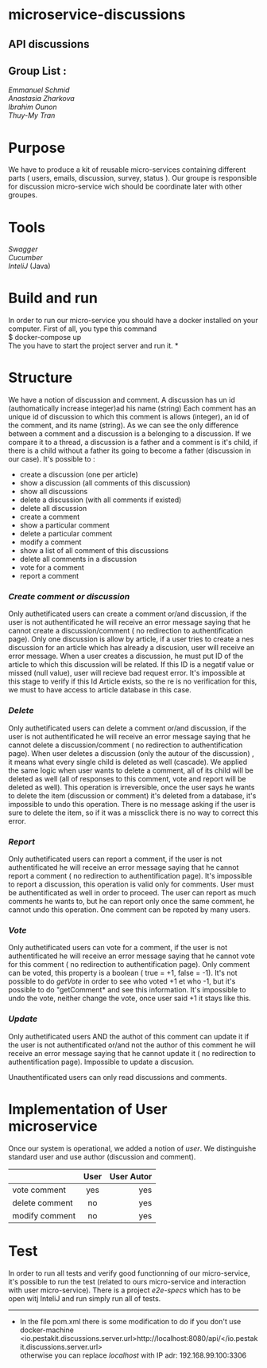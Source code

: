 # microservice-discussions
## API discussions
## Group List :
*Emmanuel Schmid* </br>
*Anastasia Zharkova* </br>
*Ibrahim Ounon* </br>
*Thuy-My Tran* </br>

# Purpose
We have to produce a kit of reusable micro-services containing different parts ( users, emails, discussion, survey, status ). Our groupe is responsible for discussion micro-service wich should be coordinate later with other groupes.  

# Tools 
*Swagger* </br>
*Cucumber* </br>
*InteliJ* (Java) </br>

# Build and run

In order to run our micro-service you should have a docker installed on your computer. 
First of all, you type this command <br/>
$ docker-compose up <br/>
The you have to start the project server and run it.
*

# Structure
We have a notion of discussion and comment.  A discussion has un id (authomatically increase integer)ad his name (string)
Each comment has an unique id of discussion to which this comment is allows (integer), an id of the comment, and its name (string). As we can see the only difference between a comment and a discussion is a belonging to a discussion. If we compare it to a thread, a discussion is a father and a comment is it's child, if there is a child without a father its going to become a father (discussion in our case).
It's possible to : 
- create a discussion (one per article)
- show a discussion (all comments of this discussion)
- show all discussions
- delete a discussion (with all comments if existed)
- delete all discussion
- create a comment
- show a particular comment
- delete a particular comment
- modify a comment
- show a list of all comment of this discussions
- delete all comments in a discussion
- vote for a comment
- report a comment



### *Create comment or discussion* </br>
Only authetificated users can create a comment or/and discussion, if the user is not authentificated he will receive an error message saying that he cannot create a discussion/comment ( no redirection to authentification page). 
Only one discussion is allow by article, if a user tries to create a nes discussion for an article which has already a discusion, user will receive an error message. 
When a user creates a discussion, he must put ID of the article to which this discussion will be related. If this ID is a negatif value or missed (null value), user will recieve bad request error. It's impossible at this stage to verify if this Id Article exists, so the re is no verification for this, we must to have access to article database in this case.

### *Delete* </br>
Only authetificated users can delete a comment or/and discussion, if the user is not authentificated he will receive an error message saying that he cannot delete a discussion/comment ( no redirection to authentification page). 
When user deletes a discussion (only the autour of the discussion) , it means what every single child is deleted as well (cascade). We applied the same logic when user wants to delete a comment, all of its child will be deleted as well (all of responses to this comment, vote and report will be deleted as well). This operation is irreversible, once the user says he wants to delete the item (discussion or comment) it's deleted from a database, it's impossible to undo this operation. There is no message asking if the user is sure to delete the item, so if it was a missclick there is no way to correct this error. 

### *Report* </br>
Only authetificated users can report a comment, if the user is not authentificated he will receive an error message saying that he cannot report a comment ( no redirection to authentification page). 
It's impossible to report a discussion, this operation is valid only for comments. User must be authentificated as well in order to proceed. The user can report as much comments he wants to, but he can report only once the same comment, he cannot undo this operation. One comment can be repoted by many users.   

### *Vote* </br>
Only authetificated users can vote for a comment, if the user is not authentificated he will receive an error message saying that he cannot vote for this comment ( no redirection to authentification page). 
Only comment can be voted, this property is a boolean ( true = +1, false = -1). It's not possible to do *getVote* in order to see who voted +1 et who -1, but it's possible to do "getComment* and see this information. It's impossible to undo the vote, neither change the vote, once user said +1 it stays like this.

### *Update* 
Only authetificated users AND the authot of this comment can update it if the user is not authentificated or/and not the author of this comment he will receive an error message saying that he cannot update it ( no redirection to authentification page). 
Impossible to update a discusion.

Unauthentificated users can only read discussions and comments. 


# Implementation of User microservice

Once our system is operational, we added a notion of *user*.  We distinguishe standard user and use author (discussion and comment).

|    |      User    |  User Autor |
|----------|:-------------:|------:|
| vote comment |  yes | yes |
| delete comment |   no  |   yes |
| modify comment |no |    yes |
    
 
 # Test
 
In order to run all tests and verify good functionning of our micro-service, it's possible to run the test (related to ours micro-service and interaction with user micro-service).  There is a project *e2e-specs* which has to be open witj InteliJ and run simply run all of tests.
 
 ---------------------------------------------------------------------------------------------------------------------------------------
  * In the file pom.xml there is some modification to do if you don't use docker-machine <br/>
 <io.pestakit.discussions.server.url>http://localhost:8080/api/</io.pestakit.discussions.server.url> <br/>
 otherwise you can replace *localhost* with IP adr: 192.168.99.100:3306

